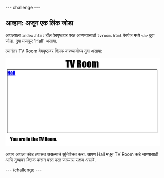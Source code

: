 --- challenge ---

## आव्हान: अजून एक लिंक जोडा

आपल्याला `index.html` हॉल वेबपृष्ठावर परत आणण्यासाठी `tvroom.html` वेबपेज मध्ये `<a>` दुवा जोडा. दुवा मजकूर 'Hall' असावा.

त्यानंतर TV Room वेबपृष्ठावर क्लिक करण्यायोग्य दुवा असावा:

![screenshot](images/rooms-hall-link.png)

आपण आपला कोड तपासत असल्याचे सुनिश्चित करा. आपण Hall मधून TV Room कडे जाण्यासाठी आणि दुव्यावर क्लिक करून परत परत जाण्यास सक्षम असावे.

--- /challenge ---